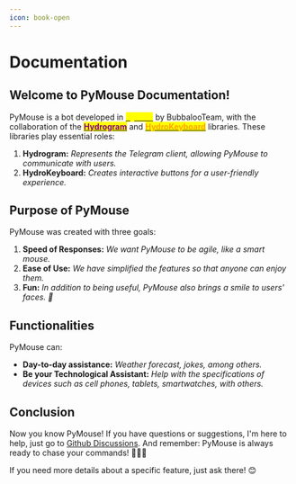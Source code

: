 ```yaml
---
icon: book-open
---
```


# Documentation

## **Welcome to PyMouse Documentation!**

PyMouse is a bot developed in [<mark style="color:yellow;">**Python**</mark>](https://www.python.org/) by BubbalooTeam, with the collaboration of the [<mark style="color:purple;">**Hydrogram**</mark>](https://hydrogram.org) and [<mark style="color:orange;">**HydroKeyboard**</mark>](https://github.com/DaviisDev/HydroKeyboard/blob/master/README.md#hydrokeyboard) libraries. These libraries play essential roles:

1. **Hydrogram:** _Represents the Telegram client, allowing PyMouse to communicate with users._
2. **HydroKeyboard:** _Creates interactive buttons for a user-friendly experience._

## Purpose of PyMouse&#x20;

PyMouse was created with three goals:

1. **Speed ​​of Responses:** _We want PyMouse to be agile, like a smart mouse._
2. **Ease of Use:** _We have simplified the features so that anyone can enjoy them._
3. **Fun:** _In addition to being useful, PyMouse also brings a smile to users' faces. 🎉_

## Functionalities&#x20;

PyMouse can:

* **Day-to-day assistance:** _Weather forecast, jokes, among others._
* **Be your Technological Assistant:** _Help with the specifications of devices such as cell phones, tablets, smartwatches, with others._

## Conclusion&#x20;

Now you know PyMouse! If you have questions or suggestions, I'm here to help, just go to [Github Discussions](https://github.com/BubbalooTeam/PyMouse/discussions). And remember: PyMouse is always ready to chase your commands! 🏃‍♂️💨

If you need more details about a specific feature, just ask there! 😊
